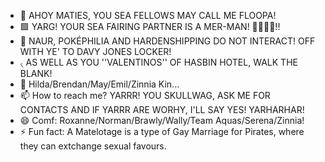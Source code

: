 - 👋 AHOY MATIES, YOU SEA FELLOWS MAY CALL ME FLOOPA!
- 🟪 YARG! YOUR SEA FAIRING PARTNER IS A MER-MAN! 🧜‍♂️🧜‍♂️!!
- 🚫 NAUR, POKÉPHILIA AND HARDENSHIPPING DO NOT INTERACT! OFF WITH YE' TO DAVY JONES LOCKER!
- ৻ AS WELL AS YOU ''VALENTINOS'' OF HASBIN HOTEL, WALK THE BLANK!
- 💞️ Hilda/Brendan/May/Emil/Zinnia Kin...
- 📫 How to reach me? YARRR! YOU SKULLWAG, ASK ME FOR CONTACTS AND IF YARRR ARE WORHY, I'LL SAY YES! YARHARHAR!
- 😄 Comf: Roxanne/Norman/Brawly/Wally/Team Aquas/Serena/Zinnia!
- ⚡ Fun fact: A Matelotage is a type of Gay Marriage for Pirates, where they can extchange sexual favours.

<!---
NotaTeamAquaSpy/NotaTeamAquaSpy is a ✨ special ✨ repository because its `README.md` (this file) appears on your GitHub profile.
You can click the Preview link to take a look at your changes.
--->
